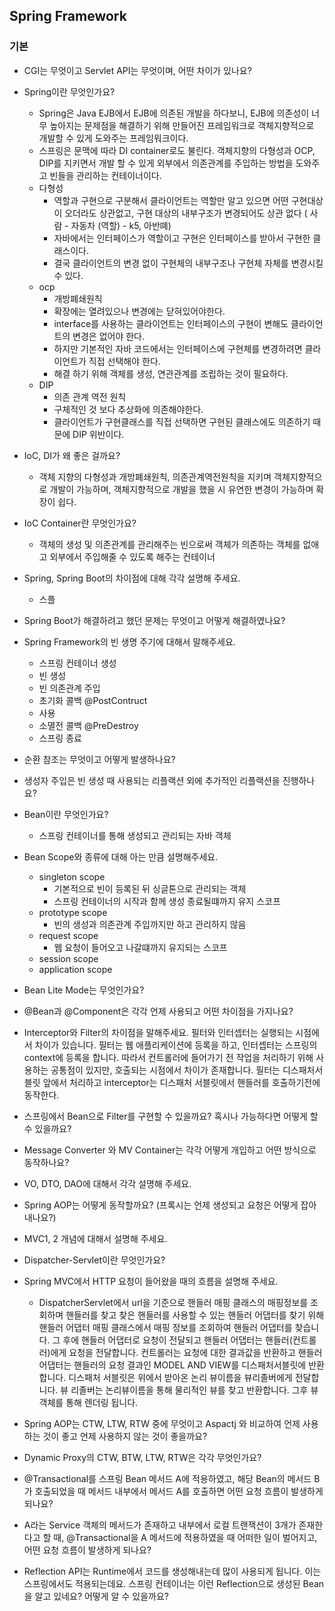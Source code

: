 ## Spring Framework

### 기본

- CGI는 무엇이고 Servlet API는 무엇이며, 어떤 차이가 있나요?
- Spring이란 무엇인가요?
    - Spring은 Java EJB에서 EJB에 의존된 개발을 하다보니, EJB에 의존성이 너무 높아지는 문제점을 해결하기 위해 만들어진 프레임워크로 객체지향적으로 개발할 수 있게 도와주는 프레임워크이다.
    - 스프링은 문맥에 따라 DI container로도 불린다. 객체지향의 다형성과 OCP, DIP를 지키면서 개발 할 수 있게 외부에서 의존관계를 주입하는 방법을 도와주고 빈들을 관리하는 컨테이너이다.
    - 다형성
        - 역할과 구현으로 구분해서 클라이언트는 역할만 알고 있으면 어떤 구현대상이 오더라도 상관없고, 구현 대상의 내부구조가 변경되어도 상관 없다 ( 사람 - 자동차 (역할) - k5, 아반뗴)
        - 자바에서는 인터페이스가 역할이고 구현은 인터페이스를 받아서 구현한 클래스이다.
        - 결국 클라이언트의 변경 없이 구현체의 내부구조나 구현체 자체를 변경시킬 수 있다.
    - ocp
        - 개방폐쇄원칙
        - 확장에는 열려있으나 변경에는 닫혀있어야한다.
        - interface를 사용하는 클라이언트는 인터페이스의 구현이 변해도 클라이언트의 변경은 없어야 한다.
        - 하지만 기본적인 자바 코드에서는 인터페이스에 구현체를 변경하려면 클라이언트가 직접 선택해야 한다.
        - 해결 하기 위해 객체를 생성, 연관관계를 조립하는 것이 필요하다.
    - DIP
        - 의존 관계 역전 원칙
        - 구체적인 것 보다 추상화에 의존해야한다.
        - 클라이언트가 구현클래스를 직접 선택하면 구현된 클래스에도 의존하기 때문에 DIP 위반이다.

- IoC, DI가 왜 좋은 걸까요?
    - 객체 지향의 다형성과 개방폐쇄원칙, 의존관계역전원칙을 지키며 객체지향적으로 개발이 가능하며, 객체지향적으로 개발을 했을 시 유연한 변경이 가능하며 확장이 쉽다.
- IoC Container란 무엇인가요?
    - 객체의 생성 및 의존관계를 관리해주는 빈으로써 객체가 의존하는 객체를 없애고 외부에서 주입해줄 수 있도록 해주는 컨테이너

- Spring, Spring Boot의 차이점에 대해 각각 설명해 주세요.
    - 스플
- Spring Boot가 해결하려고 했던 문제는 무엇이고 어떻게 해결하였나요?
- Spring Framework의 빈 생명 주기에 대해서 말해주세요.
    - 스프링 컨테이너 생성
    - 빈 생성
    - 빈 의존관계 주입
    - 초기화 콜백 @PostContruct
    - 사용
    - 소멸전 콜백 @PreDestroy
    - 스프링 종료
- 순환 참조는 무엇이고 어떻게 발생하나요?
- 생성자 주입은 빈 생성 때 사용되는 리플랙션 외에 추가적인 리플랙션을 진행하나요?
- Bean이란 무엇인가요?
    - 스프링 컨테이너를 통해 생성되고 관리되는 자바 객체 
- Bean Scope와 종류에 대해 아는 만큼 설명해주세요.
    - singleton scope
        - 기본적으로 빈이 등록된 뒤 싱글톤으로 관리되는 객체
        - 스프링 컨테이너의 시작과 함께 생성 종료될떄까지 유지 스코프
    - prototype scope
        - 빈의 생성과 의존관계 주입까지만 하고 관리하지 않음
    - request scope
        - 웹 요청이 들어오고 나갈떄까지 유지되는 스코프
    - session scope
    - application scope
- Bean Lite Mode는 무엇인가요?
- @Bean과 @Component은 각각 언제 사용되고 어떤 차이점을 가지나요?
- Interceptor와 Filter의 차이점을 말해주세요.
필터와 인터셉터는 실행되는 시점에서 차이가 있습니다. 필터는 웹 애플리케이션에 등록을 하고, 인터셉터는 스프링의 context에 등록을 합니다. 따라서 컨트롤러에 들어가기 전 작업을 처리하기 위해 사용하는 공통점이 있지만, 호출되는 시점에서 차이가 존재합니다.
필터는 디스패처서블릿 앞에서 처리하고 interceptor는 디스패처 서블릿에서 핸들러를 호출하기전에 동작한다.
- 스프링에서 Bean으로 Filter를 구현할 수 있을까요? 혹시나 가능하다면 어떻게 할 수 있을까요?
- Message Converter 와 MV Container는 각각 어떻게 개입하고 어떤 방식으로 동작하나요?
- VO, DTO, DAO에 대해서 각각 설명해 주세요.
- Spring AOP는 어떻게 동작할까요? (프록시는 언제 생성되고 요청은 어떻게 잡아내나요?)
- MVC1, 2 개념에 대해서 설명해 주세요.
- Dispatcher-Servlet이란 무엇인가요?
- Spring MVC에서 HTTP 요청이 들어왔을 때의 흐름을 설명해 주세요.
    - DispatcherServlet에서 url을 기준으로 핸들러 매핑 클래스의 매핑정보를 조회하며 핸들러를 찾고 찾은 핸들러를 사용할 수 있는 핸들러 어댑터를 찾기 위해 핸들러 어댑터 매핑 클래스에서 매핑 정보를 조회하여 핸들러 어댑터를 찾습니다. 그 후에 핸들러 어댑터로 요청이 전달되고 핸들러 어댑터는 핸들러(컨트롤러)에게 요청을 전달합니다. 컨트롤러는 요청에 대한 결과값을 반환하고 핸들러 어댑터는 핸들러의 요청 결과인 MODEL AND VIEW를 디스패처서블릿에 반환합니다. 디스패처 서블릿은 위에서 받아온 논리 뷰이름을 뷰리졸버에게 전달합니다. 뷰 리졸버는 논리뷰이름을 통해 물리적인 뷰를 찾고 반환합니다. 그후 뷰객체를 통해 렌더링 됩니다.
- Spring AOP는 CTW, LTW, RTW 중에 무엇이고 Aspactj 와 비교하여 언제 사용하는 것이 좋고 언제 사용하지 않는 것이 좋을까요?
- Dynamic Proxy의 CTW, BTW, LTW, RTW은 각각 무엇인가요?
- @Transactional를 스프링 Bean 메서드 A에 적용하였고, 해당 Bean의 메서드 B가 호출되었을 때 메서드 내부에서 메서드 A를 호출하면 어떤 요청 흐름이 발생하게 되나요?
- A라는 Service 객체의 메서드가 존재하고 내부에서 로컬 트랜잭션이 3개가 존재한다고 할 때, @Transactional을 A 메서드에 적용하였을 때 어떠한 일이 벌어지고, 어떤 요청 흐름이 발생하게 되나요?
- Reflection API는 Runtime에서 코드를 생성해내는데 많이 사용되게 됩니다. 이는 스프링에서도 적용되는데요. 스프링 컨테이너는 이런 Reflection으로 생성된 Bean을 알고 있네요? 어떻게 알 수 있을까요?